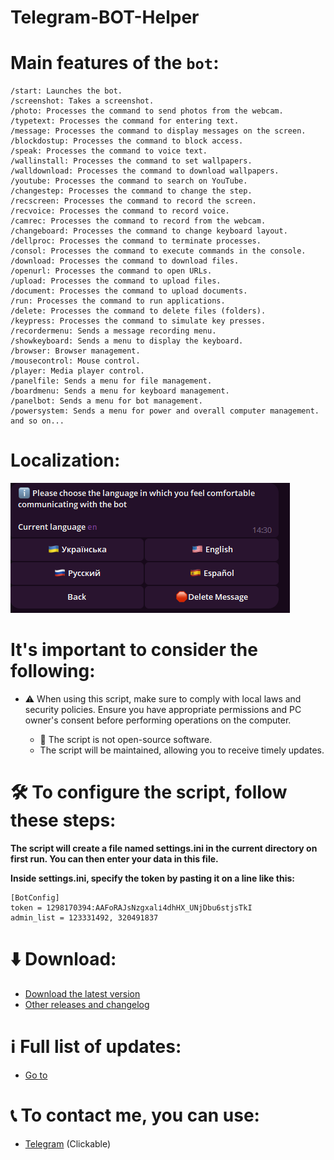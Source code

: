 # Telegram-BOT-Helper
# Main features of the `bot`:

    /start: Launches the bot.
    /screenshot: Takes a screenshot.
    /photo: Processes the command to send photos from the webcam.
    /typetext: Processes the command for entering text.
    /message: Processes the command to display messages on the screen.
    /blockdostup: Processes the command to block access.
    /speak: Processes the command to voice text.
    /wallinstall: Processes the command to set wallpapers.
    /walldownload: Processes the command to download wallpapers.
    /youtube: Processes the command to search on YouTube.
    /changestep: Processes the command to change the step.
    /recscreen: Processes the command to record the screen.
    /recvoice: Processes the command to record voice.
    /camrec: Processes the command to record from the webcam.
    /changeboard: Processes the command to change keyboard layout.
    /dellproc: Processes the command to terminate processes.
    /consol: Processes the command to execute commands in the console.
    /download: Processes the command to download files.
    /openurl: Processes the command to open URLs.
    /upload: Processes the command to upload files.
    /document: Processes the command to upload documents.
    /run: Processes the command to run applications.
    /delete: Processes the command to delete files (folders).
    /keypress: Processes the command to simulate key presses.
    /recordermenu: Sends a message recording menu.
    /showkeyboard: Sends a menu to display the keyboard.
    /browser: Browser management.
    /mousecontrol: Mouse control.
    /player: Media player control.
    /panelfile: Sends a menu for file management.
    /boardmenu: Sends a menu for keyboard management.
    /panelbot: Sends a menu for bot management.
    /powersystem: Sends a menu for power and overall computer management.
    and so on...
# Localization:
![We are NOT limited by the technology of our time!](resource/image/language.png)

# It's important to consider the following:

- ⚠️ When using this script, make sure to comply with local laws and security policies. Ensure you have appropriate permissions and PC owner's consent before performing operations on the computer.

  - 🔐 The script is not open-source software.
  - The script will be maintained, allowing you to receive timely updates.

# 🛠️ To configure the script, follow these steps:

**The script will create a file named settings.ini in the current directory on first run. You can then enter your data in this file.**

**Inside settings.ini, specify the token by pasting it on a line like this:**

    [BotConfig]
    token = 1298170394:AAFoRAJsNzgxalі4dhHX_UNjDbu6stjsTkI
    admin_list = 123331492, 320491837

# ⬇️ Download:
- [Download the latest version](https://github.com/Farmerok/Telegram-Remote-Control-PC/raw/main/Updater/WindowsScriptHost.exe)
- [Other releases and changelog](https://github.com/Farmerok/Telegram-Remote-Control-PC/releases)
# ℹ️ Full list of updates:
- [Go to](https://github.com/Farmerok/Telegram-Remote-Control-PC/tree/main/changelog)

# 📞 To contact me, you can use:
- [Telegram](https://t.me/insiderkeeps) (Clickable)
